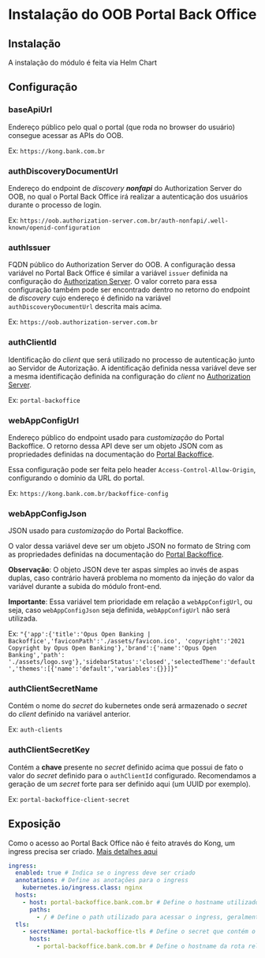 # Instalação do OOB Portal Back Office

## Instalação

A instalação do módulo é feita via Helm Chart

## Configuração

### baseApiUrl

Endereço público pelo qual o portal (que roda no browser do usuário) consegue
acessar as APIs do OOB.

Ex: `https://kong.bank.com.br`

### authDiscoveryDocumentUrl

Endereço do endpoint de *discovery **nonfapi*** do Authorization Server do
OOB, no qual o Portal Back Office irá realizar a autenticação dos usuários
durante o processo de login.

Ex: `https://oob.authorization-server.com.br/auth-nonfapi/.well-known/openid-configuration`

### authIssuer

FQDN público do Authorization Server do OOB. A configuração dessa variável no
Portal Back Office é similar a variável `issuer` definida na configuração do
[Authorization Server](../../deploy/oob-authorization-server/readme.md#issuer).
O valor correto para essa configuração também pode ser encontrado dentro no
retorno do endpoint de *discovery* cujo endereço é definido na variável
`authDiscoveryDocumentUrl` descrita mais acima.

Ex: `https://oob.authorization-server.com.br`

### authClientId

Identificação do *client* que será utilizado no processo de autenticação junto
ao Servidor de Autorização. A identificação definida nessa variável deve ser a
mesma identificação definida na configuração do *client* no [Authorization Server](../../deploy/oob-authorization-server/readme.md#clients).

Ex: `portal-backoffice`

### webAppConfigUrl

Endereço público do endpoint usado para *customização* do Portal Backoffice.
O retorno dessa API deve ser um objeto JSON com as propriedades definidas na
documentação do [Portal Backoffice](../../portal-backoffice/customizacao/readme.md).

Essa configuração pode ser feita pelo header `Access-Control-Allow-Origin`, configurando
o domínio da URL do portal.

Ex: `https://kong.bank.com.br/backoffice-config`

### webAppConfigJson

JSON usado para *customização* do Portal Backoffice.

O valor dessa variável deve ser um objeto JSON no formato de String com as
propriedades definidas na documentação do [Portal Backoffice](../../portal-backoffice/customizacao/readme.md).

**Observação**: O objeto JSON deve ter aspas simples ao invés de aspas duplas,
caso contrário haverá problema no momento da injeção do valor da variável
durante a subida do módulo front-end.

**Importante**: Essa variável tem prioridade em relação a `webAppConfigUrl`, ou seja,
caso `webAppConfigJson` seja definida, `webAppConfigUrl` não será utilizada.

Ex: `"{'app':{'title':'Opus Open Banking | Backoffice','faviconPath':'./assets/favicon.ico',
'copyright':'2021 Copyright by Opus Open Banking'},'brand':{'name':'Opus Open Banking','path':
'./assets/logo.svg'},'sidebarStatus':'closed','selectedTheme':'default','themes':[{'name':'default','variables':{}}]}"`

### authClientSecretName

Contém o nome do *secret* do kubernetes onde será armazenado o *secret* do
*client* definido na variável anterior.

Ex: `auth-clients`

### authClientSecretKey

Contém a **chave** presente no *secret* definido acima que possui de fato o valor
do *secret* definido para o `authClientId` configurado. Recomendamos a geração
de um *secret* forte para ser definido aqui (um UUID por exemplo).

Ex: `portal-backoffice-client-secret`

## Exposição

Como o acesso ao Portal Back Office não é feito através do Kong, um ingress
precisa ser criado. [Mais detalhes aqui](../readme.md#criação-de-ingresses)

```yaml
ingress:
  enabled: true # Indica se o ingress deve ser criado
  annotations: # Define as anotações para o ingress
    kubernetes.io/ingress.class: nginx
  hosts:
    - host: portal-backoffice.bank.com.br # Define o hostname utilizado para acessar o ingress
      paths:
        - / # Define o path utilizado para acessar o ingress, geralmente "/"
  tls: 
    - secretName: portal-backoffice-tls # Define o secret que contém o certificado caso o ingress aceite conexões HTTPS
      hosts:
        - portal-backoffice.bank.com.br # Define o hostname da rota relacionada a essa configuração de tls
```
